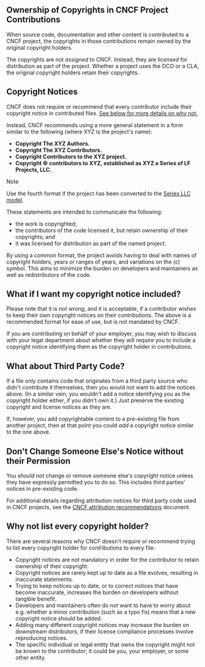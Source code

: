 <!-- SPDX-License-Identifier: CC-BY-4.0 -->

## Ownership of Copyrights in CNCF Project Contributions

When source code, documentation and other content is contributed to a CNCF
project, the copyrights in those contributions remain owned by the original
copyright holders.

The copyrights are not _assigned_ to CNCF. Instead, they are _licensed_ for
distribution as part of the project. Whether a project uses the DCO or a CLA,
the original copyright holders retain their copyrights.

## Copyright Notices

CNCF does not require or recommend that every contributor include their
copyright notice in contributed files. [See below for more details on why
not.](#why-not-list-every-copyright-holder)

Instead, CNCF recommends using a more general statement in a form similar to the
following (where XYZ is the project's name):

- **Copyright The XYZ Authors.**
- **Copyright The XYZ Contributors.**
- **Copyright Contributors to the XYZ project.**
- **Copyright © contributors to XYZ, established as XYZ a Series of LF Projects, LLC.**

> [!NOTE]  
> Use the fourth format if the project has been converted to the [Series LLC model](https://github.com/cncf/foundation/issues/910).

These statements are intended to communicate the following:

- the work is copyrighted;
- the contributors of the code licensed it, but retain ownership of their copyrights; and
- it was licensed for distribution as part of the named project.

By using a common format, the project avoids having to deal with names of
copyright holders, years or ranges of years, and variations on the (c) symbol.
This aims to minimize the burden on developers and maintainers as well as
redistributors of the code.

## What if I want my copyright notice included?

Please note that it is _not wrong_, and it is acceptable, if a contributor
wishes to keep their own copyright notices on their contributions. The above is
a recommended format for ease of use, but is not mandated by CNCF.

If you are contributing on behalf of your employer, you may wish to discuss with
your legal department about whether they will require you to include a copyright
notice identifying them as the copyright holder in contributions.

## What about Third Party Code?

If a file only contains code that originates from a third party source who
didn't contribute it themselves, then you would _not_ want to add the notices
above. (In a similar vein, you wouldn't add a notice identifying you as the
copyright holder either, if you didn't own it.) Just preserve the existing
copyright and license notices as they are.

If, however, you add copyrightable content to a pre-existing file from another
project, then at that point you could _add_ a copyright notice similar to the
one above.

## Don't Change Someone Else's Notice without their Permission

You _should not_ change or remove someone else's copyright notice unless they
have expressly permitted you to do so. This includes third parties' notices in
pre-existing code.

For additional details regarding attribution notices for third party code used
in CNCF projects, see the [CNCF attribution recommendations] document.

## Why not list every copyright holder?

There are several reasons why CNCF doesn't require or recommend trying to list
every copyright holder for contributions to every file:

- Copyright notices are not mandatory in order for the contributor to retain
  ownership of their copyright.
- Copyright notices are rarely kept up to date as a file evolves, resulting in
  inaccurate statements.
- Trying to keep notices up to date, or to correct notices that have become
  inaccurate, increases the burden on developers without tangible benefit.
- Developers and maintainers often do not want to have to worry about e.g.
  whether a minor contribution (such as a typo fix) means that a new copyright
  notice should be added.
- Adding many different copyright notices may increase the burden on downstream
  distributors, if their license compliance processes involve reproducing
  notices.
- The specific individual or legal entity that owns the copyright might not be
  known to the contributor; it could be you, your employer, or some other entity.

[CNCF attribution recommendations]: https://github.com/cncf/foundation/blob/main/policies-guidance/recommendations-for-attribution.md
